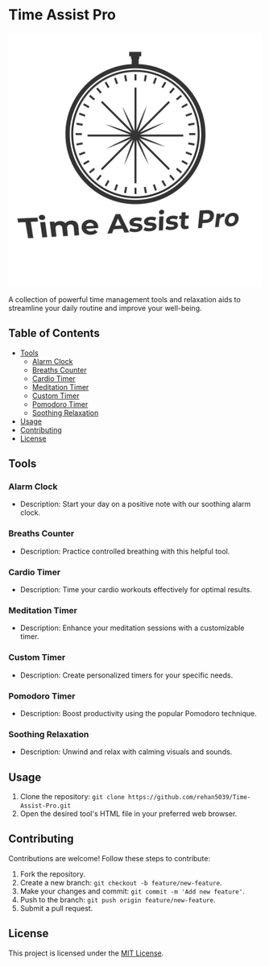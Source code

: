 # Time Assist Pro

![Time Assist Pro](/assets/img/time-assist-pro-logo.png)

A collection of powerful time management tools and relaxation aids to streamline your daily routine and improve your well-being.

## Table of Contents
- [Tools](#tools)
  - [Alarm Clock](#alarm-clock)
  - [Breaths Counter](#breaths-counter)
  - [Cardio Timer](#cardio-timer)
  - [Meditation Timer](#meditation-timer)
  - [Custom Timer](#custom-timer)
  - [Pomodoro Timer](#pomodoro-timer)
  - [Soothing Relaxation](#soothing-relaxation)
- [Usage](#usage)
- [Contributing](#contributing)
- [License](#license)

## Tools

### Alarm Clock
- Description: Start your day on a positive note with our soothing alarm clock.

### Breaths Counter
- Description: Practice controlled breathing with this helpful tool.

### Cardio Timer
- Description: Time your cardio workouts effectively for optimal results.

### Meditation Timer
- Description: Enhance your meditation sessions with a customizable timer.

### Custom Timer
- Description: Create personalized timers for your specific needs.

### Pomodoro Timer
- Description: Boost productivity using the popular Pomodoro technique.

### Soothing Relaxation
- Description: Unwind and relax with calming visuals and sounds.

## Usage

1. Clone the repository: `git clone https://github.com/rehan5039/Time-Assist-Pro.git`
2. Open the desired tool's HTML file in your preferred web browser.

## Contributing

Contributions are welcome! Follow these steps to contribute:
1. Fork the repository.
2. Create a new branch: `git checkout -b feature/new-feature`.
3. Make your changes and commit: `git commit -m 'Add new feature'`.
4. Push to the branch: `git push origin feature/new-feature`.
5. Submit a pull request.

## License

This project is licensed under the [MIT License](/LICENSE).
